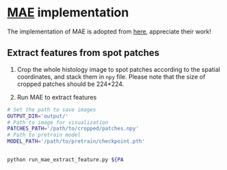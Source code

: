 # [MAE]((https://arxiv.org/abs/2111.06377)) implementation

The implementation of MAE is adopted from [here](https://github.com/pengzhiliang/MAE-pytorch), appreciate their work!

## Extract features from spot patches
1. Crop the whole histology image to spot patches according to the spatial coordinates, and stack them in `npy` file. Please note that the size of cropped patches should be 224*224.

2. Run MAE to extract features
```bash
# Set the path to save images
OUTPUT_DIR='output/'
# Path to image for visualization
PATCHES_PATH='/path/to/cropped/patches.npy'
# Path to pretrain model
MODEL_PATH='/path/to/pretrain/checkpoint.pth'


python run_mae_extract_feature.py ${PA